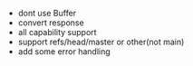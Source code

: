  - dont use Buffer
 - convert response
 - all capability support
 - support refs/head/master or other(not main)
 - add some error handling
